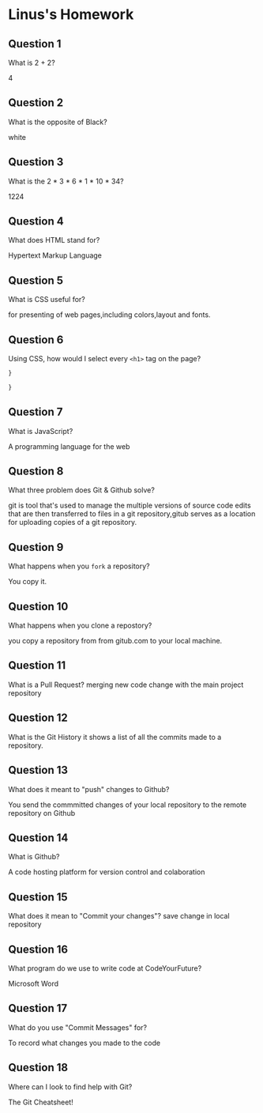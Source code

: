 # Linus's Homework

## Question 1

What is 2 + 2?

4

## Question 2

What is the opposite of Black?

white

## Question 3

What is the  2 * 3 * 6 * 1 * 10 * 34?

1224

## Question 4 

What does HTML stand for?

Hypertext Markup Language

## Question 5

What is CSS useful for?

for presenting of web pages,including colors,layout and fonts.

## Question 6

Using CSS, how would I select every `<h1>` tag on the page?

```css
}

}
```

## Question 7

What is JavaScript?

A programming language for the web

## Question 8

What three problem does Git & Github solve?

git is tool that's used to manage the multiple versions of source code edits that are then transferred to files in a git repository,gitub serves as a location for uploading copies of a git repository.

## Question 9

What happens when you `fork` a repository?

You copy it.

## Question 10 

What happens when you clone a repostory?

you copy a repository from from gitub.com to your local machine.

## Question 11

What is a Pull Request?
merging new code change with the main project repository

## Question 12

What is the Git History 
it shows a list of all the commits made to a repository.

## Question 13

What does it meant to "push" changes to Github?

You send the  commmitted changes of your local repository to the remote repository on Github

## Question 14

What is Github?

A code hosting platform for version control and colaboration

## Question 15

What does it mean to "Commit your changes"?
save change in local repository

## Question 16

What program do we use to write code at CodeYourFuture?

Microsoft Word

## Question 17

What do you use "Commit Messages" for?

To record what changes you made to the code

## Question 18

Where can I look to find help with Git?

The Git Cheatsheet!
